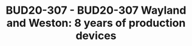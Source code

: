 ---
categories:
- bud20
description: Wayland and Weston have now been shipping in commercial devices for eight
  years, since the first set-top box shipped with Wayland and Weston's 0.85 release.<br
  /> <br /> Considered a dramatic and difficult bet at the time, Wayland has in a
  short time become the de-facto choice across the industry. Not only is it seen everything
  from set-top boxes to smart TVs to smart watches, but its extensible and flexible
  nature means that it is even used to support Android applications within Google's
  ChromeOS, running as a component of the Chromium browser engine. More complex usecases
  such as remote-display sharing and even VR environments are using Wayland as a building
  block.<br /> <br /> Many of these devices are using the Weston display server, developed
  alongside the original Wayland implementation. Weston performs a careful balancing
  act, delivering as much of the capability of the underlying hardware as possible,
  whilst being uncompromising on quality. Weston's efficient architecture and quality
  has seen it ship in many cases where reliability and responsiveness are non-negotiable.
  Thanks to its internal architecture making full use of the hardware's capability,
  Weston is often used as a vehicle for introducing new features to the upstream graphics
  stack, as it can be easily adapted to take full advantage of new and more efficient
  hardware offload functionality.<br /> <br /> In this talk, Daniel, a core Wayland
  developer at Collabora, will share some of the lessons of the last eight years of
  helping partners and the community successfully ship devices fulfilling Wayland's
  original promise of 'every frame is perfect', including lessons from what Wayland
  did well, things that would be very different in Wayland 2.0, and a look to future
  usecases and challenges for the whole graphics stack. He will also run through some
  real-life practical examples of closing the gap between prototype and production,
  using powerful profiling and introspection tools provided in recent versions of
  Weston.<br />
image:
  featured: 'true'
  path: https://static.linaro.org/connect/bud20/images/BUD20-307.png
session_id: BUD20-307
session_speakers:
- speaker_bio: Daniel is the graphics lead at Collabora, working with Wayland/Weston,
    Mesa (including EGL/OpenGL ES/Vulkan), the Linux kernel DRM/KMS display and modesetting,
    GStreamer, and more. We improve the upstream open-source graphics experience,
    and help our customers make the most of it.
  speaker_company: Collabora
  speaker_image: http://avatars.sched.co/9/d5/7264739/avatar.jpg.320x320px.jpg?75f
  speaker_name: Daniel Stone
  speaker_position: Collabora Graphics Lead
  speaker_role: attendee, speaker
session_track: Open Source Development
tag: session
tags: Open Source Development
title: 'BUD20-307 - BUD20-307 Wayland and Weston: 8 years of production devices'
---